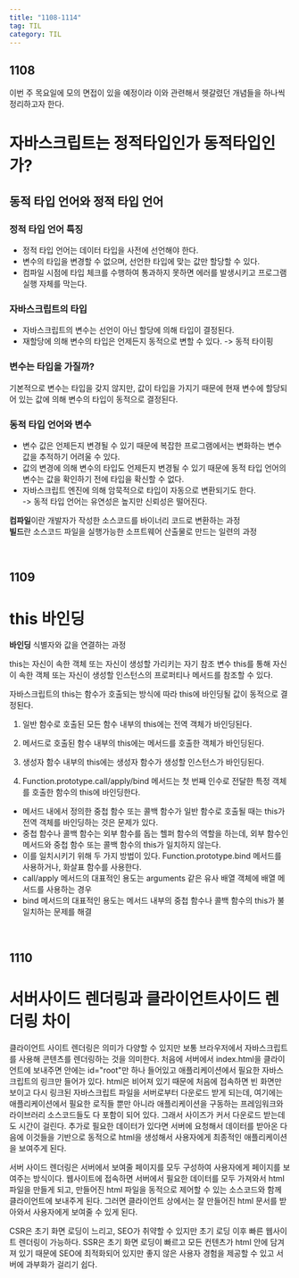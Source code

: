 ```yaml
---
title: "1108-1114"
tag: TIL
category: TIL
---
```


## 1108

이번 주 목요일에 모의 면접이 있을 예정이라 이와 관련해서 헷갈렸던 개념들을 하나씩 정리하고자 한다.

# 자바스크립트는 정적타입인가 동적타입인가?

## 동적 타입 언어와 정적 타입 언어

### 정적 타입 언어 특징

- 정적 타입 언어는 데이터 타입을 사전에 선언해야 한다.
- 변수의 타입을 변경할 수 없으며, 선언한 타입에 맞는 값만 할당할 수 있다.
- 컴파일 시점에 타입 체크를 수행하여 통과하지 못하면 에러를 발생시키고 프로그램 실행 자체를 막는다.

### 자바스크립트의 타입

- 자바스크립트의 변수는 선언이 아닌 할당에 의해 타입이 결정된다.
- 재할당에 의해 변수의 타입은 언제든지 동적으로 변할 수 있다.
  -> 동적 타이핑

### 변수는 타입을 가질까?

기본적으로 변수는 타입을 갖지 않지만, 값이 타입을 가지기 때문에 현재 변수에 할당되어 있는 값에 의해 변수의 타입이 동적으로 결정된다.

### 동적 타입 언어와 변수

- 변수 값은 언제든지 변경될 수 있기 때문에 복잡한 프로그램에서는 변화하는 변수 값을 추적하기 어려울 수 있다.
- 값의 변경에 의해 변수의 타입도 언제든지 변경될 수 있기 때문에 동적 타입 언어의 변수는 값을 확인하기 전에 타입을 확신할 수 없다.
- 자바스크립트 엔진에 의해 암묵적으로 타입이 자동으로 변환되기도 한다.  
  -> 동적 타입 언어는 유연성은 높지만 신뢰성은 떨어진다.

**컴파일**이란 개발자가 작성한 소스코드를 바이너리 코드로 변환하는 과정  
**빌드**란 소스코드 파일을 실행가능한 소프트웨어 산출물로 만드는 일련의 과정

<br />

## 1109

# this 바인딩

**바인딩** 식별자와 값을 연결하는 과정

this는 자신이 속한 객체 또는 자신이 생성할 가리키는 자기 참조 변수
this를 통해 자신이 속한 객체 또는 자신이 생성할 인스턴스의 프로퍼티나 메서드를 참조할 수 있다.

자바스크립트의 this는 함수가 호출되는 방식에 따라 this에 바인딩될 값이 동적으로 결정된다.

1. 일반 함수로 호출된 모든 함수 내부의 this에는 전역 객체가 바인딩된다.

2. 메서드로 호출된 함수 내부의 this에는 메서드를 호출한 객체가 바인딩된다.

3. 생성자 함수 내부의 this에는 생성자 함수가 생성할 인스턴스가 바인딩된다.

4. Function.prototype.call/apply/bind 메서드는 첫 번째 인수로 전달한 특정 객체를 호출한 함수의 this에 바인딩한다.

- 메서드 내에서 정의한 중첩 함수 또는 콜백 함수가 일반 함수로 호출될 때는 this가 전역 객체를 바인딩하는 것은 문제가 있다.
- 중첩 함수나 콜백 함수는 외부 함수를 돕는 헬퍼 함수의 역할을 하는데, 외부 함수인 메서드와 중첩 함수 또는 콜백 함수의 this가 일치하지 않는다.
- 이를 일치시키기 위해 두 가지 방법이 있다. Function.prototype.bind 메서드를 사용하거나, 화살표 함수를 사용한다.
- call/apply 메서드의 대표적인 용도는 arguments 같은 유사 배열 객체에 배열 메서드를 사용하는 경우
- bind 메서드의 대표적인 용도는 메서드 내부의 중첩 함수나 콜백 함수의 this가 불일치하는 문제를 해결

<br />

## 1110

# 서버사이드 렌더링과 클라이언트사이드 렌더링 차이

클라이언트 사이트 렌더링은 의미가 다양할 수 있지만 보통 브라우저에서 자바스크립트를 사용해 콘텐츠를 렌더링하는 것을 의미한다.
처음에 서버에서 index.html을 클라이언트에 보내주면 <body>안에는 id="root"만 하나 들어있고 애플리케이션에서 필요한 자바스크립트의 링크만 들어가 있다. html은 비어져 있기 때문에 처음에 접속하면 빈 화면만 보이고 다시 링크된 자바스크립트 파일을 서버로부터 다운로드 받게 되는데, 여기에는 애플리케이션에서 필요한 로직들 뿐만 아니라 애플리케이션을 구동하는 프레임워크와 라이브러리 소스코드들도 다 포함이 되어 있다. 그래서 사이즈가 커서 다운로드 받는데도 시간이 걸린다. 추가로 필요한 데이터가 있다면 서버에 요청해서 데이터를 받아온 다음에 이것들을 기반으로 동적으로 html을 생성해서 사용자에게 최종적인 애플리케이션을 보여주게 된다.

서버 사이드 렌더링은 서버에서 보여줄 페이지를 모두 구성하여 사용자에게 페이지를 보여주는 방식이다. 웹사이트에 접속하면 서버에서 필요한 데이터를 모두 가져와서 html 파일을 만들게 되고, 만들어진 html 파일을 동적으로 제어할 수 있는 소스코드와 함께 클라이언트에 보내주게 된다. 그러면 클라이언트 상에서는 잘 만들어진 html 문서를 받아와서 사용자에게 보여줄 수 있게 된다.

CSR은 초기 화면 로딩이 느리고, SEO가 취약할 수 있지만 초기 로딩 이후 빠른 웹사이트 렌더링이 가능하다.
SSR은 초기 화면 로딩이 빠르고 모든 컨텐츠가 html 안에 담겨져 있기 때문에 SEO에 최적화되어 있지만 좋지 않은 사용자 경험을 제공할 수 있고 서버에 과부화가 걸리기 쉽다.
